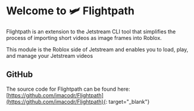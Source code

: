 # Welcome to 🛩️ Flightpath

Flightpath is an extension to the Jetstream CLI tool that simplifies the process of importing short videos as image frames into Roblox.

This module is the Roblox side of Jetstream and enables you to load, play, and manage your Jetstream videos


## GitHub

The source code for Flightpath can be found here: [https://github.com/imacodr/Flightpath](https://github.com/imacodr/Flightpath){: target="_blank"}